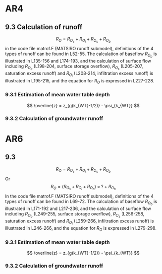# AR4
## 9.3 Calculation of runoff
$$
R_O=R_{O_s}+R_{O_i}+R_{O_o}+R_{O_b}
$$
in the code file matrof.F (MATSIRO runoff submodel), definitions of the 4 types of runoff can be found in L52-55. The calculation of baseflow $R_{O_b}$ is illustrated in L135-156 and L174-193, and the calculation of surface flow including $R_{O_o}$ (L198-204, surface storage overflow), $R_{O_s}$ (L205-207, saturation excess runoff) and $R_{O_i}$ (L208-214, infiltration excess runoff) is illustrated in L195-215, and the equation for $R_O$  is expressed in L227-228.
### 9.3.1 Estimation of mean water table depth
$$
 \overline{z} = z_{g(k_{WT}-1/2)} - \psi_{k_{WT}}
$$
### 9.3.2 Calculation of groundwater runoff

# AR6
## 9.3
$$
R_O=R_{O_s}+R_{O_i}+R_{O_o}+R_{O_b}
$$
Or 
$$
R_O=(R_{O_s}+R_{O_i}+R_{O_o})\times?+R_{O_b}
$$
In the code file matrof.F (MATSIRO runoff submodel), definitions of the 4 types of runoff can be found in L69-72. The calculation of baseflow $R_{O_b}$ is illustrated in L171-192 and L217-236, and the calculation of surface flow including $R_{O_o}$ (L249-255, surface storage overflow), $R_{O_s}$ (L256-258, saturation excess runoff) and $R_{O_i}$ (L259-266, infiltration excess runoff) is illustrated in L246-266, and the equation for $R_O$ is expressed in L279-298.
### 9.3.1 Estimation of mean water table depth
$$
 \overline{z} = z_{g(k_{WT}-1/2)} - \psi_{k_{WT}}
$$
### 9.3.2 Calculation of groundwater runoff
